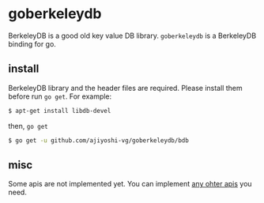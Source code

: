 
# goberkeleydb

BerkeleyDB is a good old key value DB library.
`goberkeleydb` is a BerkeleyDB binding for go. 

## install

BerkeleyDB library and the header files are required.
Please install them before run `go get`.
For example:

```sh
$ apt-get install libdb-devel
```

then, `go get`

```sh
$ go get -u github.com/ajiyoshi-vg/goberkeleydb/bdb
```

## misc

Some apis are not implemented yet.
You can implement [any ohter apis](https://docs.oracle.com/cd/E17276_01/html/api_reference/C/index.html) you need.
